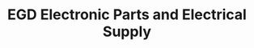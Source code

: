 ---
title: "EGD Electronic Parts and Electrical Supply"
url: /consolacion/egd-electronic-parts-and-electrical-supply/
shop: Elektronik
---